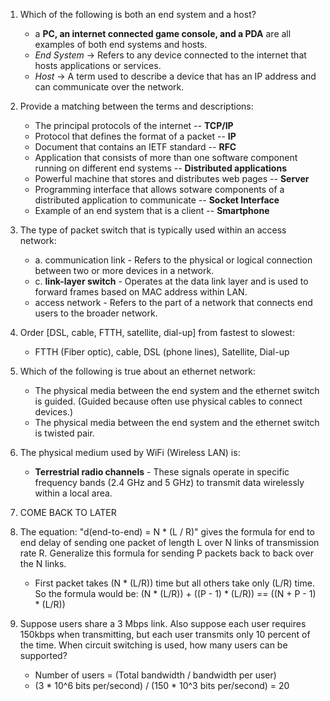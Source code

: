 1) Which of the following is both an end system and a host?
   - a **PC, an internet connected game console, and a PDA** are all examples of both end systems and hosts.
   - *End System* -> Refers to any device connected to the internet that hosts applications or services.
   - *Host* -> A term used to describe a device that has an IP address and can communicate over the network.

2) Provide a matching between the terms and descriptions:
   - The principal protocols of the internet -- **TCP/IP**
   - Protocol that defines the format of a packet -- **IP**
   - Document that contains an IETF standard -- **RFC**
   - Application that consists of more than one software component running on different end systems -- **Distributed applications**
   - Powerful machine that stores and distributes web pages -- **Server**
   - Programming interface that allows sotware components of a distributed application to communicate -- **Socket Interface**
   - Example of an end system that is a client -- **Smartphone**
   
3) The type of packet switch that is typically used within an access network:
   - a. communication link - Refers to the physical or logical connection between two or more devices in a network.
   - c. **link-layer switch** - Operates at the data link layer and is used to forward frames based on MAC address within LAN.
   - access network - Refers to the part of a network that connects end users to the broader network.

4) Order [DSL, cable, FTTH, satellite, dial-up] from fastest to slowest:
   - FTTH (Fiber optic), cable, DSL (phone lines), Satellite, Dial-up
  
5) Which of the following is true about an ethernet network:
   - The physical media between the end system and the ethernet switch is guided. (Guided because often use physical cables to connect devices.)
   - The physical media between the end system and the ethernet switch is twisted pair.

6) The physical medium used by WiFi (Wireless LAN) is:
   - **Terrestrial radio channels** - These signals operate in specific frequency bands  (2.4 GHz and 5 GHz) to transmit data wirelessly within a local area.

7) COME BACK TO LATER
8) The equation: "d(end-to-end) = N * (L / R)" gives the formula for end to end delay of sending one packet of length L over N links of transmission rate R. Generalize this formula for sending P packets back to back over the N links.
   - First packet takes (N * (L/R)) time but all others take only (L/R) time. So the formula would be: (N * (L/R)) + ((P - 1) * (L/R)) == ((N + P - 1) * (L/R))

9) Suppose users share a 3 Mbps link. Also suppose each user requires 150kbps when transmitting, but each user transmits only 10 percent of the time. When circuit switching is used, how many users can be supported?
    - Number of users = (Total bandwidth / bandwidth per user)
    - (3 * 10^6 bits per/second) / (150 * 10^3 bits per/second) = 20
















   
